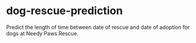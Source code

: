 # dog-rescue-prediction
Predict the length of time between date of rescue and date of adoption for dogs at Needy Paws Rescue.
